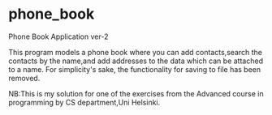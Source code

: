 # phone_book

Phone Book Application ver-2

This program models a phone book where you can add contacts,search the contacts by the name,and add addresses to the data which can be attached to a name.
For simplicity's sake, the functionality for saving to file has been removed.


NB:This is my solution for one of the exercises from the Advanced course in programming by CS department,Uni Helsinki.
